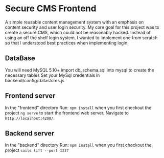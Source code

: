 # Secure CMS Frontend
A simple reusable content management system with an emphasis on content security and user login security.
My core goal for this project was to create a secure CMS, which could not be reasonably hacked. Instead of using an off the shelf login system, I wanted to implement one from scratch so that I understood best practices when implementing login.

## DataBase
You will need MySQL 5.10+
import db_schema.sql into mysql to create the necessary tables
Set your MySql credentials in backend/config/datastores.js

## Frontend server
In the "frontend" directory Run:
`npm install` when you first checkout the project
`ng serve` to start the frontend web server.
Navigate to `http://localhost:4200/`.

## Backend server
In the "backend" directory Run:
`npm install` when you first checkout the project
`sails lift --port 1337`
